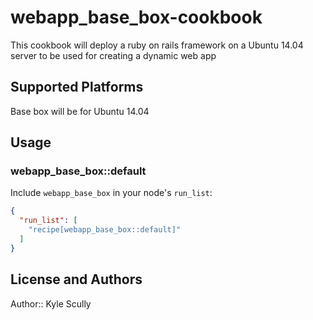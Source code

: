 # webapp_base_box-cookbook

This cookbook will deploy a ruby on rails framework on a Ubuntu 14.04 server to be used for creating a dynamic web app

## Supported Platforms

Base box will be for Ubuntu 14.04 
<!--
## Attributes

<table>
  <tr>
    <th>Key</th>
    <th>Type</th>
    <th>Description</th>
    <th>Default</th>
  </tr>
  <tr>
    <td><tt>['webapp_base_box']['bacon']</tt></td>
    <td>Boolean</td>
    <td>whether to include bacon</td>
    <td><tt>true</tt></td>
  </tr>
</table>
-->

## Usage

### webapp_base_box::default

Include `webapp_base_box` in your node's `run_list`:

```json
{
  "run_list": [
    "recipe[webapp_base_box::default]"
  ]
}
```

## License and Authors

Author:: Kyle Scully 
